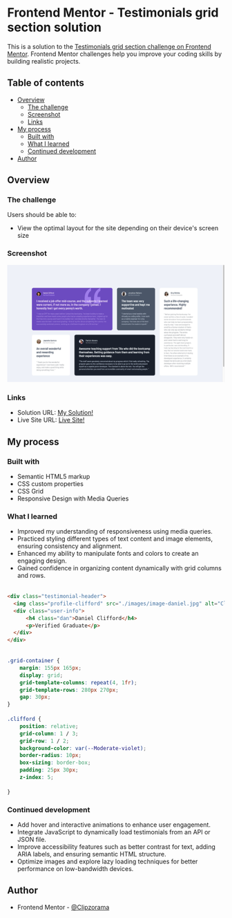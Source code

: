 # Frontend Mentor - Testimonials grid section solution

This is a solution to the [Testimonials grid section challenge on Frontend Mentor](https://www.frontendmentor.io/challenges/testimonials-grid-section-Nnw6J7Un7). Frontend Mentor challenges help you improve your coding skills by building realistic projects. 

## Table of contents

- [Overview](#overview)
  - [The challenge](#the-challenge)
  - [Screenshot](#screenshot)
  - [Links](#links)
- [My process](#my-process)
  - [Built with](#built-with)
  - [What I learned](#what-i-learned)
  - [Continued development](#continued-development)
- [Author](#author)



## Overview

### The challenge

Users should be able to:

- View the optimal layout for the site depending on their device's screen size

### Screenshot

![Destop View](./design/desk_des.jpg)

### Links

- Solution URL: [My Solution!](https://www.frontendmentor.io/solutions/testimonial-grid-section-NE5RWokJjV)
- Live Site URL: [Live Site!](https://clipzorama.github.io/Testimonial-Grid-Section/)

## My process

### Built with

- Semantic HTML5 markup
- CSS custom properties
- CSS Grid
- Responsive Design with Media Queries



### What I learned

- Improved my understanding of responsiveness using media queries.
- Practiced styling different types of text content and image elements, ensuring consistency and alignment.
- Enhanced my ability to manipulate fonts and colors to create an engaging design.
- Gained confidence in organizing content dynamically with grid columns and rows.


```html

<div class="testimonial-header">
  <img class="profile-clifford" src="./images/image-daniel.jpg" alt="Clifford">
  <div class="user-info">
      <h4 class="dan">Daniel Clifford</h4>
      <p>Verified Graduate</p>
  </div>
</div>

```

```css

.grid-container {
    margin: 155px 165px;
    display: grid;
    grid-template-columns: repeat(4, 1fr);
    grid-template-rows: 280px 270px;
    gap: 30px;
}

.clifford {
    position: relative;
    grid-column: 1 / 3;
    grid-row: 1 / 2;
    background-color: var(--Moderate-violet);
    border-radius: 10px;
    box-sizing: border-box;
    padding: 25px 30px;
    z-index: 5;

}

```

### Continued development

- Add hover and interactive animations to enhance user engagement.
- Integrate JavaScript to dynamically load testimonials from an API or JSON file.
- Improve accessibility features such as better contrast for text, adding ARIA labels, and ensuring semantic HTML structure.
- Optimize images and explore lazy loading techniques for better performance on low-bandwidth devices.

## Author

- Frontend Mentor - [@Clipzorama](https://www.frontendmentor.io/profile/Clipzorama)

